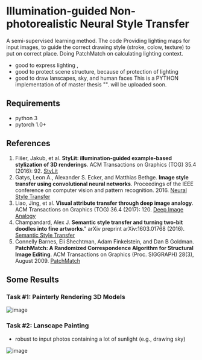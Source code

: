 # Illumination-guided Non-photorealistic Neural Style Transfer

A semi-supervised learning method.
The code Providing lighting maps for input images, to guide the correct drawing style (stroke, colow, texture) to put on correct place.
Doing PatchMatch on 
calculating lighting context.

* good to express lighting , 
* good to protect scene structure, because of protection of lighting
* good to draw lanscapes, sky, and human faces
This is a PYTHON implementation of of master thesis "". will be uploaded soon.

## Requirements

* python 3
* pytorch 1.0+

## References

1. Fišer, Jakub, et al. **StyLit: illumination-guided example-based stylization of 3D renderings**. ACM Transactions on Graphics (TOG) 35.4 (2016): 92. [StyLit](https://dl.acm.org/citation.cfm?id=2925948)
2. Gatys, Leon A., Alexander S. Ecker, and Matthias Bethge. **Image style transfer using convolutional neural networks**. Proceedings of the IEEE conference on computer vision and pattern recognition. 2016. [Neural Style Transfer](http://openaccess.thecvf.com/content_cvpr_2016/html/Gatys_Image_Style_Transfer_CVPR_2016_paper.html)
3. Liao, Jing, et al. **Visual attribute transfer through deep image analogy**. ACM Transactions on Graphics (TOG) 36.4 (2017): 120. [Deep Image Analogy](https://arxiv.org/abs/1705.01088)
4. Champandard, Alex J. **Semantic style transfer and turning two-bit doodles into fine artworks**." arXiv preprint arXiv:1603.01768 (2016). [Semantic Style Transfer](https://arxiv.org/abs/1603.01768)
5. Connelly Barnes, Eli Shechtman, Adam Finkelstein, and Dan B Goldman.
**PatchMatch: A Randomized Correspondence Algorithm for Structural Image Editing**.
ACM Transactions on Graphics (Proc. SIGGRAPH) 28(3), August 2009. [PatchMatch](https://gfx.cs.princeton.edu/pubs/Barnes_2009_PAR/index.php)

## Some Results

### Task #1: Painterly Rendering 3D Models

![image](https://github.com/jia-yi-chen/Illumination-guided-Neural-Style-Transfer/blob/master/results/2.jpg)

### Task #2: Lanscape Painting

* robust to input photos containing a lot of sunlight (e.g., drawing sky)

![image](https://github.com/jia-yi-chen/Illumination-guided-Neural-Style-Transfer/blob/master/results/1.jpg)

